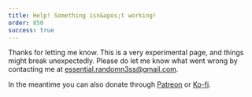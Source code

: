 ```yaml
---
title: Help! Something isn&apos;t working!
order: 850
success: true
---
```


Thanks for letting me know. This is a very experimental page, and
things might break unexpectedly. Please do let me know what went wrong
by contacting me at
<a href="mailto:essential.randomn3ss@gmail.com">essential.randomn3ss@gmail.com</a>.

In the meantime you can also donate through
<a href="https://patreon.com/user?u=87081842">Patreon</a> or
<a href="https://ko-fi.com/essentialrandomness">Ko-fi</a>.
